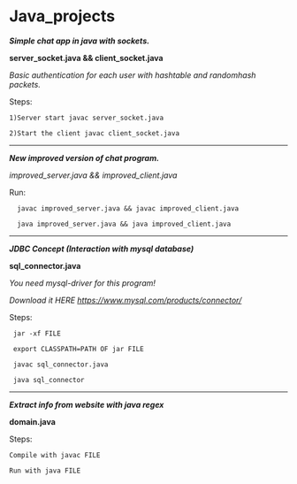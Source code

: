 # Java_projects



***Simple chat app in java with sockets.***

**server_socket.java  && client_socket.java**
 
*Basic authentication for each user with hashtable and randomhash packets.*

  
Steps:
   
    1)Server start javac server_socket.java
   
    2)Start the client javac client_socket.java


_________________________________________________________________________________________________________________________________________________________________
   
   
   
 ***New improved version of chat program.***
 
 *improved_server.java && improved_client.java*
 
  Run:
  
      javac improved_server.java && javac improved_client.java
      
      java improved_server.java && java improved_client.java
  
  
  
_________________________________________________________________________________________________________________________________________________________________



***JDBC Concept (Interaction with mysql database)***

**sql_connector.java**

*You need mysql-driver for this program!*

*Download it HERE https://www.mysql.com/products/connector/*

Steps:
      
     jar -xf FILE

     export CLASSPATH=PATH OF jar FILE

     javac sql_connector.java

     java sql_connector


__________________________________________________________________________________________________________________________________________________________________


***Extract info from website with java regex***

**domain.java**

Steps:

    Compile with javac FILE

    Run with java FILE








